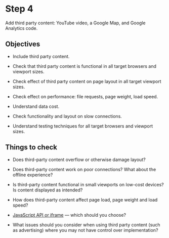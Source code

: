 # Step 4

Add third party content: YouTube video, a Google Map, and Google Analytics code.


## Objectives

* Include third party content.

* Check that third party content is functional in all target browsers and viewport sizes.

* Check effect of third party content on page layout in all target viewport sizes.

* Check effect on performance: file requests, page weight, load speed.

* Understand data cost.

* Check functionality and layout on slow connections.

* Understand testing techniques for all target browsers and viewport sizes.


## Things to check

* Does third-party content overflow or otherwise damage layout?

* Does third-party content work on poor connections? What about the offline experience?

* Is third-party content functional in small viewports on low-cost devices? Is content displayed as intended?

* How does third-party content affect page load, page weight and load speed?

* [JavaScript API or iframe](http://stackoverflow.com/questions/25082216/google-maps-javascript-api-vs-google-maps-embed-api) — which should you choose?

* What issues should you consider when using third party content (such as advertising) where you may not have control over implementation?

